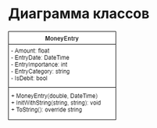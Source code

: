 # Диаграмма классов
![hi](https://github.com/DashKarn/MoneyManager/blob/master/Diagrams/Class/Class.png)
